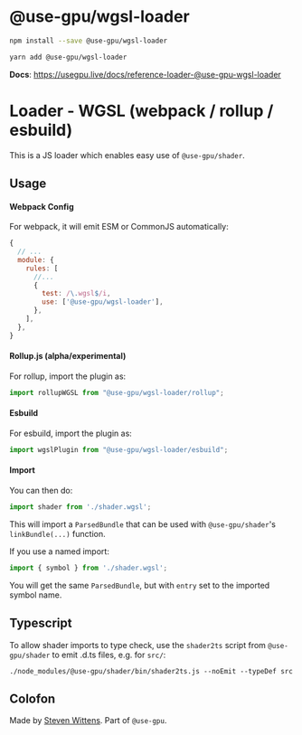 # @use-gpu/wgsl-loader

```sh
npm install --save @use-gpu/wgsl-loader
```

```sh
yarn add @use-gpu/wgsl-loader
```

**Docs**: https://usegpu.live/docs/reference-loader-@use-gpu-wgsl-loader

# Loader - WGSL (webpack / rollup / esbuild)

This is a JS loader which enables easy use of `@use-gpu/shader`.

## Usage

#### Webpack Config

For webpack, it will emit ESM or CommonJS automatically:

```js
{
  // ...
  module: {
    rules: [
      //...
      {
        test: /\.wgsl$/i,
        use: ['@use-gpu/wgsl-loader'],
      },
    ],
  },
}
```

#### Rollup.js (alpha/experimental)

For rollup, import the plugin as:

```js
import rollupWGSL from "@use-gpu/wgsl-loader/rollup";
```

#### Esbuild

For esbuild, import the plugin as:

```js
import wgslPlugin from "@use-gpu/wgsl-loader/esbuild";
```

#### Import

You can then do:

```js
import shader from './shader.wgsl';
```

This will import a `ParsedBundle` that can be used with `@use-gpu/shader`'s `linkBundle(...)` function.

If you use a named import:
```js
import { symbol } from './shader.wgsl';
```

You will get the same `ParsedBundle`, but with `entry` set to the imported symbol name.

## Typescript

To allow shader imports to type check, use the `shader2ts` script from `@use-gpu/shader` to emit .d.ts files, e.g. for `src/`:

```
./node_modules/@use-gpu/shader/bin/shader2ts.js --noEmit --typeDef src
```

## Colofon

Made by [Steven Wittens](https://acko.net). Part of `@use-gpu`.

